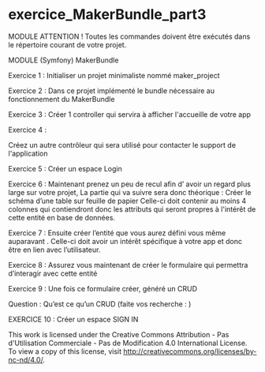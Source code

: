 # exercice_MakerBundle_part3
MODULE
ATTENTION !
Toutes les commandes doivent être exécutés 
dans le répertoire courant de votre projet. 

MODULE
(Symfony)
MakerBundle

Exercice 1 :
Initialiser un projet minimaliste nommé maker_project 

Exercice 2 :
Dans ce projet implémenté le bundle nécessaire au fonctionnement du MakerBundle


Exercice 3 :
Créer 1 controller qui servira à afficher l'accueille de votre app

Exercice 4 : 

Créez un autre contrôleur qui sera utilisé pour contacter le support de l'application


Exercice 5 :
Créer un espace Login 

Exercice 6 : 
Maintenant prenez un peu de recul afin d’ avoir un regard plus large sur votre projet, 
La partie qui va suivre sera donc théorique :
Créer le schéma d’une table sur feuille de papier
 Celle-ci doit contenir au moins 4 colonnes qui 
contiendront donc les attributs qui seront propres à l'intérêt de cette entité en base de données.

Exercice 7 :
Ensuite créer l’entité que vous aurez défini vous même auparavant .
Celle-ci doit avoir un intérêt spécifique à votre app et donc être en lien avec l’utilisateur.

Exercice 8 :
Assurez vous maintenant de créer le formulaire qui permettra d’interagir avec cette entité


Exercice 9 :
Une fois ce formulaire créer, 
généré un CRUD

Question :
Qu’est ce qu’un CRUD
(faite vos recherche : )

EXERCICE 10 :
Créer un espace SIGN IN


This work is licensed under the Creative Commons Attribution - Pas d'Utilisation Commerciale - Pas de Modification 4.0 International License. To view a copy of this license, visit
http://creativecommons.org/licenses/by-nc-nd/4.0/.

